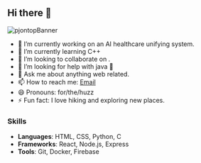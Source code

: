 ## Hi there 👋

![pjontopBanner](https://vscode.dev/github/pjontop/pjontop/blob/main/profileBanner.png)

- 🔭 I’m currently working on an AI healthcare unifying system.
- 🌱 I’m currently learning C++
- 👯 I’m looking to collaborate on .
- 🤔 I’m looking for help with java 🙁
- 💬 Ask me about anything web related.
- 📫 How to reach me: [Email](mailto:pjsontop@icloud.com)
- 😄 Pronouns: for/the/huzz
- ⚡ Fun fact: I love hiking and exploring new places.

### Skills

- **Languages**: HTML, CSS, Python, C
- **Frameworks**: React, Node.js, Express
- **Tools**: Git, Docker, Firebase